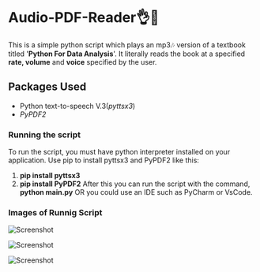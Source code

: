 # Audio-PDF-Reader👌👊
This is a simple python script which plays an mp3🎶 version of a textbook titled '**Python For Data Analysis**'.
It literally reads the book at a specified **rate, volume** and **voice** specified by the user.
## Packages Used
* Python text-to-speech V.3(_pyttsx3_)
* _PyPDF2_

### Running the script
To run the script, you must have python interpreter installed on your application.
Use pip to install pyttsx3 and PyPDF2 like this:
1. **pip install pyttsx3**
2. **pip install PyPDF2**
After this you can run the script with the command, **python main.py** OR you could use an IDE such
as PyCharm or VsCode.

### Images of Runnig Script
![Screenshot](Screenshot(1).png)

![Screenshot](Screenshot(2).png)

![Screenshot](Screenshot(3).png)
